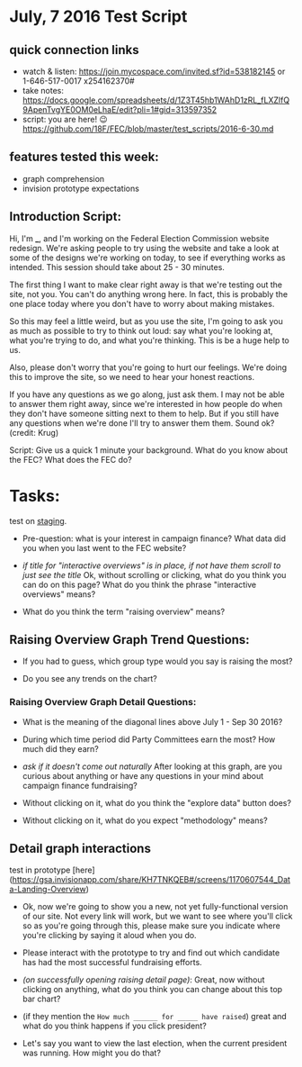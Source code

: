 # July, 7 2016 Test Script

## quick connection links

- watch & listen: <https://join.mycospace.com/invited.sf?id=538182145> or 1-646-517-0017 x254162370#
- take notes: <https://docs.google.com/spreadsheets/d/1Z3T45hb1WAhD1zRL_fLXZlfQ9ApenTvgYE0OM0eLhaE/edit?pli=1#gid=313597352>
- script: you are here! :wink: <https://github.com/18F/FEC/blob/master/test_scripts/2016-6-30.md>

## features tested this week:

- graph comprehension
- invision prototype expectations

## Introduction Script:

Hi, I'm **_**, and I'm working on the Federal Election Commission website redesign. We're asking people to try using the website and take a look at some of the designs we're working on today, to see if everything works as intended. This session should take about 25 - 30 minutes.

The first thing I want to make clear right away is that we're testing out the site, not you. You can't do anything wrong here. In fact, this is probably the one place today where you don't have to worry about making mistakes.

So this may feel a little weird, but as you use the site, I'm going to ask you as much as possible to try to think out loud: say what you're looking at, what you're trying to do, and what you're thinking. This is be a huge help to us.

Also, please don't worry that you're going to hurt our feelings. We're doing this to improve the site, so we need to hear your honest reactions.

If you have any questions as we go along, just ask them. I may not be able to answer them right away, since we're interested in how people do when they don't have someone sitting next to them to help. But if you still have any questions when we're done I'll try to answer them them. Sound ok? (credit: Krug)

Script: Give us a quick 1 minute your background. What do you know about the FEC? What does the FEC do?

# Tasks:

test on [staging](https://fec-stage-proxy.18f.gov/data).

- Pre-question: what is your interest in campaign finance? What data did you when you last went to the FEC website?

- _if title for "interactive overviews" is in place, if not have them scroll to just see the title_ Ok, without scrolling or clicking, what do you think you can do on this page? What do you think the phrase "interactive overviews" means?

- What do you think the term "raising overview" means?

## Raising Overview Graph Trend Questions:

- If you had to guess, which group type would you say is raising the most?

- Do you see any trends on the chart?

### Raising Overview Graph Detail Questions:

- What is the meaning of the diagonal lines above July 1 - Sep 30 2016?

- During which time period did Party Committees earn the most? How much did they earn?

- _ask if it doesn't come out naturally_ After looking at this graph, are you curious about anything or have any questions in your mind about campaign finance fundraising?

- Without clicking on it, what do you think the "explore data" button does?

- Without clicking on it, what do you expect "methodology" means?

## Detail graph interactions

test in prototype [here] (<https://gsa.invisionapp.com/share/KH7TNKQEB#/screens/1170607544_Data-Landing-Overview>)

- Ok, now we're going to show you a new, not yet fully-functional version of our site. Not every link will work, but we want to see where you'll click so as you're going through this, please make sure you indicate where you're clicking by saying it aloud when you do.

- Please interact with the prototype to try and find out which candidate has had the most successful fundraising efforts.

- _(on successfully opening raising detail page)_: Great, now without clicking on anything, what do you think you can change about this top bar chart?

- (if they mention the `How much ______ for _____ have raised`) great and what do you think happens if you click president?

- Let's say you want to view the last election, when the current president was running. How might you do that?
